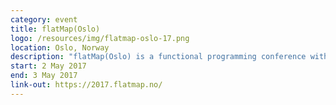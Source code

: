```yaml
---
category: event
title: flatMap(Oslo)
logo: /resources/img/flatmap-oslo-17.png
location: Oslo, Norway
description: "flatMap(Oslo) is a functional programming conference with focus on Scala and the Java Virtual Machine"
start: 2 May 2017
end: 3 May 2017
link-out: https://2017.flatmap.no/
---
```

